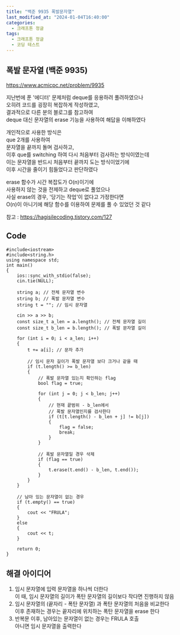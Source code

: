 ```yaml
---
title: "백준 9935 폭발문자열"
last_modified_at: "2024-01-04T16:40:00"
categories:
  - 크래프톤 정글
tags:
  - 크래프톤 정글
  - 코딩 테스트
---
```


## 폭발 문자열 (백준 9935)
 <https://www.acmicpc.net/problem/9935><br>

 지난번에 푼 '에디터' 문제처럼 deque를 응용하려 풀려하였으나<br>
 오히려 코드를 굉장히 복잡하게 작성하였고,<br>
 결과적으로 다른 분의 블로그를 참고하여<br>
 deque 대신 문자열의 erase 기능을 사용하여 해답을 이해하였다<br>

 개인적으로 사용한 방식은<br>
 que 2개를 사용하여<br>
 문자열을 끝까지 돌며 검사하고,<br>
 이후 que를 switching 하여 다시 처음부터 검사하는 방식이였는데<br>
 이는 문자열을 반드시 처음부터 끝까지 도는 방식이었기에<br>
 이후 시간을 줄이기 힘들었다고 판단하였다<br>

 erase 함수가 시간 복잡도가 O(n)이기에<br>
 사용하지 않는 것을 전제하고 deque로 풀었으나<br>
 사실 erase의 경우, '당기는 작업'이 없다고 가정한다면<br>
 O(n)이 아니기에 해당 함수를 이용하여 문제를 풀 수 있었던 것 같다<br>

 참고 : <https://hagisilecoding.tistory.com/127>
  
## Code
```
#include<iostream>
#include<string.h>
using namespace std;
int main()
{
	ios::sync_with_stdio(false);
	cin.tie(NULL);

	string a; // 전체 문자열 변수
	string b; // 폭발 문자열 변수
	string t = ""; // 임시 문자열 

	cin >> a >> b;
	const size_t a_len = a.length(); // 전체 문자열 길이
	const size_t b_len = b.length(); // 폭발 문자열 길이

	for (int i = 0; i < a_len; i++)
	{
		t += a[i]; // 문자 추가

		// 임시 문자 길이가 폭발 문자열 보다 크거나 같을 때
		if (t.length() >= b_len)
		{
			// 폭발 문자열 있는지 확인하는 flag
			bool flag = true;

			for (int j = 0; j < b_len; j++)
			{
				// 현재 끝범위 - b_len에서
				// 폭발 문자열인지를 검사한다
				if (t[t.length() - b_len + j] != b[j])
				{
					flag = false;
					break;
				}
			}

			// 폭발 문자열일 경우 삭제 
			if (flag == true)
			{
				t.erase(t.end() - b_len, t.end());
			}
		}
	}

	// 남아 있는 문자열이 없는 경우
	if (t.empty() == true)
	{
		cout << "FRULA";
	}
	else
	{
		cout << t;
	}

	return 0;
}

```

## 해결 아이디어
 1. 임시 문자열에 입력 문자열을 하나씩 더한다<br>
    이 때, 임시 문자열의 길이가 폭탄 문자열의 길이보다 작다면 진행하지 않음<br>
 2. 임시 문자열의 (끝자리 - 폭탄 문자열) 과 폭탄 문자열의 처음을 비교한다<br>
    이후 존재하는 경우는 끝자리에 위치하는 폭탄 문자열을 erase 한다<br>
 3. 반복문 이후, 남아있는 문자열이 없는 경우는 FRULA 호출<br>
    아니면 임시 문자열을 출력한다<br>
    